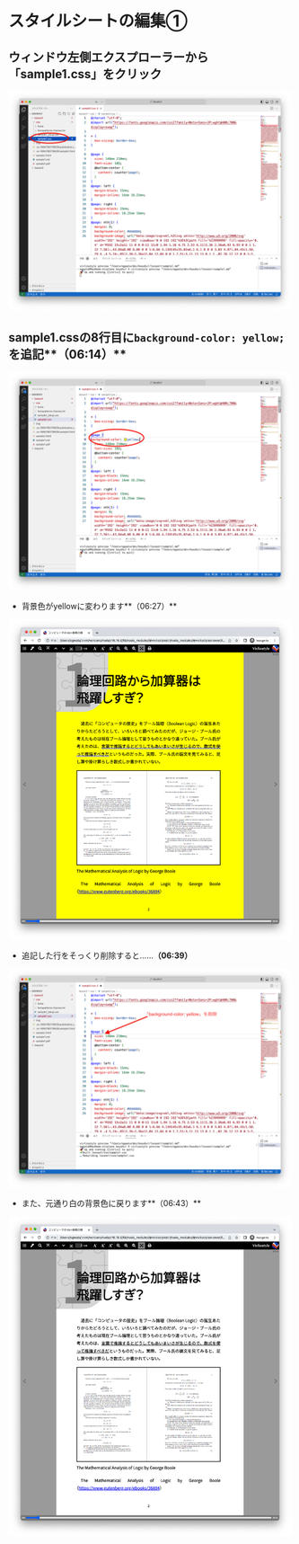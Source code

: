 # スタイルシートの編集①

## ウィンドウ左側エクスプローラーから「sample1.css」をクリック

![](/images/2-introduction-to-vivliostyle/4-editing-style-sheets-1/2-4-1.png)

## sample1.cssの8行目に`background-color: yellow;`を追記**（06:14）**

![](/images/2-introduction-to-vivliostyle/4-editing-style-sheets-1/2-4-2.png)

- 背景色がyellowに変わります**（06:27）**

![](/images/2-introduction-to-vivliostyle/4-editing-style-sheets-1/2-4-3.png)

- 追記した行をそっくり削除すると……**（06:39）**

![](/images/2-introduction-to-vivliostyle/4-editing-style-sheets-1/2-4-4.png)

- また、元通り白の背景色に戻ります**（06:43）**

![](/images/2-introduction-to-vivliostyle/4-editing-style-sheets-1/2-4-5.png)